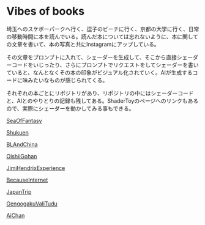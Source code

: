 # Vibes of books
埼玉へのスケボーパークへ行く、逗子のビーチに行く、京都の大学に行く、日常の移動時間に本を読んでいる。読んだ本については忘れないように、本に関しての文章を書いて、本の写真と共にInstagramにアップしている。

その文章をプロンプトに入れて、シェーダーを生成して、そこから直接シェーダーコードをいじったり、さらにプロンプトでリクエストをしてシェーダーを書いていると、なんとなくその本の印象がビジュアル化されていく。AIが生成するコードに味みたいなものが感じられてくる。

それぞれの本ごとにリポジトリがあり、リポジトリの中にはシェーダーコードと、AIとのやりとりの記録も残してある。ShaderToyのページへのリンクもあるので、実際にシェーダーを動かしてみる事もできる。 

[SeaOfFantasy](https://github.com/naojitaniguchi/SeaOfFantasy "深緑野分さんの「空想の海」を読んで書いた文章から生成したシェーダー")

[Shukuen](https://github.com/naojitaniguchi/Shukuen "温又柔さんの「祝宴」を読んで書いた文章から生成したシェーダー")

[BLAndChina](https://github.com/naojitaniguchi/BLAndChina "周密さんの「BLと中国　耽美をめぐる社会情勢と魅力」を読んで書いた文章から生成したシェーダー")

[OishiiGohan](https://github.com/naojitaniguchi/OishiiGohan "高瀬隼子さんの「おいしいごはんが食べられますように」を読んで書いた文章から生成したシェーダー")

[JimiHendrixExperience](https://github.com/naojitaniguchi/JimiHendrixExperience "滝口悠生さんの「ジミ・ヘンドリックス・エクスペリエンス」を読んで書いた文章から生成したシェーダー。")

[BecauseInternet](https://github.com/naojitaniguchi/BecauseInternet "グレッチェン・マカロックさんの「インターネットは言葉をどう変えたか、デジタル時代の＜言語＞地図」を読んで書いた文章から生成したシェーダー。")

[JapanTrip](https://github.com/naojitaniguchi/JapanTrip "岩城けいさんの「ジャパン・トリップ」を読んで書いた文章から生成したシェーダー。")

[GengogakuValiTudu](https://github.com/naojitaniguchi/GengogakuValiTudu "川添愛さんの「言語学バーリトゥード」を読んで書いた文章から生成したシェーダー。")

[AiChan](https://github.com/naojitaniguchi/AiChan "宇井彩野さんの「愛ちゃんのモテる人生」を読んで書いた文章から生成したシェーダー。")
